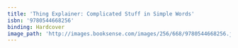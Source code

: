 ```yaml
---
title: 'Thing Explainer: Complicated Stuff in Simple Words'
isbn: '9780544668256'
binding: Hardcover
image_path: 'http://images.booksense.com/images/256/668/9780544668256.jpg'
---
```


